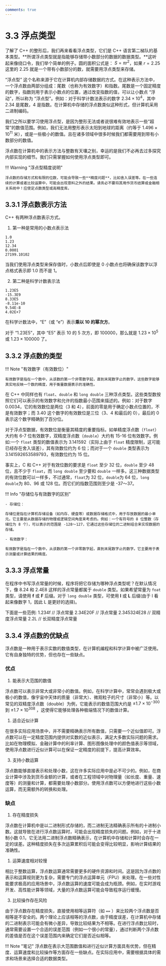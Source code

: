 ```yaml
---
comments: true
---
```


# 3.3 浮点类型

了解了 C++ 的整形后，我们再来看看浮点类型，它们是 C++ 语言第二梯队的基本类型。**所谓浮点类型就是指能够存储带小数部分的数据的数据类型。**这听起来像绕口令，我们举个简单的例子。圆的面积公式是： $S = \pi r^2$，如果 $r = 2.25$ 这里的 $2.25$ 就是一个带有小数部分的数，就需要用浮点类型来存储。

“浮点型” 这个名称来源于它在计算机内部存储数据的方式。在这种表示方法中，一个浮点数由两部分组成：尾数（也称为有效数字）和指数。尾数是一个固定精度的数字，指数则用于表示小数点的位置，通过改变指数的值，可以让小数点 “浮动”，所以称为 “浮点型”。例如：对于科学计数法表示的数字 $2.34 \times 10^4$，其中 $2.34$ 是尾数，$4$ 是指数。在计算机中存储的浮点数类似这种形式，但计算机采用二进制编码。

我们之所以要学习使用浮点型，是因为整形无法或者说很难有效地表示一些“超常”的数值范围。例如，我们无法用整形表示太阳到地球的距离（约等于 $1.496 \times 10^{11}$ 米），或是一些极小的数值。且在诸多领域中很多时候我们都需要用到带有小数部分的数值。

浮点数在计算机中的表示方法与整数有天壤之别，幸运的是我们不必再去过多探究内部实现的细节。我们只需掌握如何使用浮点类型即可。

!!! Warning "浮点型精度说明"

    浮点数的存储方式和有限的位数，可能会导致一些**精度问题**，比如舍入误差等。在一些连续的计算或者比较运算中，可能会出现意料之外的结果。请务必不要将其用作货币结算或金融相关系统中！应使定点数类型或高精度库。

## 3.3.1 浮点数表示方法

C++ 有两种浮点数表示方式。

1. 第一种是常用的小数点表示法

``` text
1.0
1.23
12.34
0.0001
27199.10102
```

当我们使用浮点类型来保存值时，小数点后即使是 0 小数点也将确保该数字以浮点格式表示即 1.0 而不是 1。

2. 第二种是科学计数表示法

``` text
1.23E5
-15.3E9
8.33E5
-8.11e-10
9.54E-8
4.02E+7
```
在科学计数法中，“E”（或 “e”）表示**乘以 10 的幂次方**。

对于 “1.23E5”，其中 “E5” 表示 10 的 5 次方，即 100000，那么就是 $1.23 \times 10^5$ 或 $1.23 \times 100000$ 了。

## 3.3.2 浮点数的类型

!!! Note "有效数字（有效数位）"
    
    有效数字是指在一个数中，从该数的第一个非零数字起，直到末尾数字止的数字。这些数字能够真实地反映一个数的精度，用于衡量数据表示的准确性。

在 C++ 中同样也有 `float`、`double` 和 `long double` 三种浮点类型。这些类型数按照它们可以表示的有效数字和允许的指数最小范围来描述的。例如：对于数字 0.0034，它的有效数位是两位（3 和 4），前面的零是用于确定小数点位置的，不是有效数字；而 3.40 这个数字的有效数位是三位（3、4 和最后的 0），最后的 0 表示这个数字精确到了百分位。

对于浮点型数据，有效数位是衡量其精度的重要指标。如单精度浮点数（`float`）大约有 6-7 位有效数字，双精度浮点数（`double`）大约有 15-16 位有效数字。例如:一个 `float` 类型的数值表示为 3.141592（实际上由于 `float` 精度限制，这可能已经存在舍入误差），其有效数位约为 6 位；而对于一个 `double` 类型表示为 3.141592653589793，有效数位约为 15 位。

事实上，C 和 C++ 对于有效位数的要求是 `float` 至少 32 位，`double` 至少 48 位，且不少于 `float`，而 `long double` 至少要和 `double` 一样多。这三种数据类型的有效位数可以一样多，不过通常，`float`为 32 位，`double`为 64 位，`long double`为 80、96 或 128 位。而它们的指数范围则至少是 -37～37。

!!! Info "存储位与有效数字的区别"

    - 存储位：

    存储位是指在计算机存储设备（如内存、硬盘等）或数据存储格式中，用于存放数据的最小单元。它主要是从数据存储的物理或逻辑空间角度来考虑的。例如：一个有符号的 8 位整数（存储位为 8 个），可以表示的范围是 -128～127，它通过这些存储位的二进制组合来实现数据的存储。

    - 有效数字：

    有效数字是指在一个数中，从该数的第一个非零数字起，直到末尾数字止的数字。它主要用于表示测量或计算结果的精度。

## 3.3.3 浮点常量

在程序中书写浮点常量的时候，程序将把它存储为哪种浮点类型呢？在默认情况下，像 8.24 和 2.4E8 这样的浮点常量都属于 `double` 类型。如果希望常量为 `foat` 类型，请使用 **f** 或 **F** 后缀。对于 `long double` 类型，可使用 **l** 或 **L** 后缀(由于 l 看起来像数字 1，因此 L 是更好的选择)。

下面是一些范例:
1.234f      // 浮点常量
2.34E20F    // 浮点常量
2.345324E28 // 双精度浮点常量
2.2L        // 长双精度浮点常量

## 3.3.4 浮点数的优缺点

浮点数是一种用于表示实数的数值类型，在计算机编程和科学计算中被广泛使用。它有自身独特的优势，但也存在一些缺点。

### 优点

1. 能表示大范围的数值

浮点数可以表示非常大或非常小的数值。例如，在科学计算中，常常会遇到极大或极小的数值，像宇宙中天体的质量（非常大）、微观粒子的尺寸（非常小）等。以常见的双精度浮点数（double）为例，它能表示的数值范围大约是 $\pm1.7\times10^{-300}$ 到 $\pm1.7\times10^{308}$ ，这使得它能够处理各种极端情况下的数值计算。

1. 适合近似计算

在很多实际应用场景中，并不需要精确表示所有数值，只需要一个近似值即可。浮点数可以在一定精度范围内提供对实数的近似表示，满足大多数实际问题的需求。比如在物理模拟、金融计算中的利率计算、图形图像处理中的颜色值表示等领域，使用浮点数进行近似计算可以在保证一定精度的前提下，提高计算效率。

3. 支持小数运算

浮点数能够直接表示和处理小数，这在许多实际应用中是必不可少的。例如，在商业计算中涉及到货币金额的计算，或者在工程领域中对物理量（如长度、重量、速度等）的测量和计算，都需要处理小数部分。使用浮点数可以方便地进行这些小数运算，而无需额外的转换和处理。

### 缺点

1. 存在精度损失

浮点数在计算机中是以二进制形式存储的，而二进制无法精确表示所有的十进制小数。这就导致在进行浮点数运算时，可能会出现精度损失的问题。例如，对于十进制小数 0.1，它无法用二进制浮点数精确表示，在计算机中存储和计算时会存在一定的误差。这种精度损失在多次运算累积后可能会变得比较明显，影响计算结果的准确性。

1. 运算速度相对较慢

相比于整数运算，浮点数运算通常需要更多的硬件资源和时间。这是因为浮点数的表示和运算规则更为复杂，需要专门的浮点运算单元（FPU）来处理。在一些对性能要求极高的应用场景中，浮点数运算的速度可能会成为瓶颈。例如，在实时游戏开发、高性能计算等领域，大量的浮点数运算可能会导致程序运行缓慢。

3. 比较操作存在风险

由于浮点数存在精度损失，直接使用相等运算符（如 `==` ）来比较两个浮点数是否相等是不安全的。两个理论上应该相等的浮点数，由于精度误差，在计算机中存储的二进制表示可能会有微小差异，导致比较结果为不相等。在进行浮点数比较时，通常需要设置一个合适的误差范围（例如一个很小的常量），通过判断两个浮点数的差值是否在这个误差范围内来确定它们是否近似相等。

!!! Note "笔记"
    浮点数在表示大范围数值和进行近似计算方面具有优势，但在精度、运算速度和比较操作等方面存在一些缺点。在实际应用中，需要根据具体的需求和场景来选择合适的数据类型。